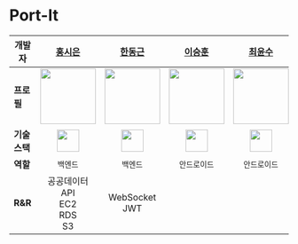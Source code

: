 # Port-It

| **개발자** | [홍시은](https://github.com/hdg5639) | [한동근](https://github.com/Babsang0826) | [이승훈](https://github.com/tmdgnsle) | [최윤수](https://github.com/ChoiYoonSoo) |
|-----------|:------------------------:|:---------------------------:|:--------------------------:|:---------------------------:|
| **프로필** | <img src="https://avatars.githubusercontent.com/u/63907578?v=4" width="100"/> | <img src="https://avatars.githubusercontent.com/u/128709695?s=400&u=1e67683655246f12e26a2c7aeaa2a9976b00b7c1&v=4" width="100"/> | <img src="https://avatars.githubusercontent.com/u/65535314?v=4" width="100"/> | <img src="https://avatars.githubusercontent.com/u/101058038?v=4" width="100"/> |
| **기술 스택** | <img src="https://www.vectorlogo.zone/logos/springio/springio-icon.svg" width="40" height="40"/> | <img src="https://www.vectorlogo.zone/logos/springio/springio-icon.svg" width="40" height="40"/> | <img src="https://www.vectorlogo.zone/logos/android/android-icon.svg" width="40" height="40"/> | <img src="https://www.vectorlogo.zone/logos/android/android-icon.svg" width="40" height="40"/> |
| **역할** | `백엔드` | `백엔드` | `안드로이드` | `안드로이드` |
| **R&R** | 공공데이터 API<br>EC2<br>RDS<br>S3 | WebSocket<br>JWT |  |  |
